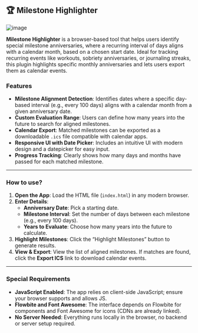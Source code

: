 ## 🏆 Milestone Highlighter
![image](https://github.com/user-attachments/assets/462d142e-8ff0-41aa-b590-6982c249edc3)

**Milestone Highlighter** is a browser-based tool that helps users identify special milestone anniversaries, where a recurring interval of days aligns with a calendar month, based on a chosen start date. Ideal for tracking recurring events like workouts, sobriety anniversaries, or journaling streaks, this plugin highlights specific monthly anniversaries and lets users export them as calendar events.

### Features

- **Milestone Alignment Detection**: Identifies dates where a specific day-based interval (e.g., every 100 days) aligns with a calendar month from a given anniversary date.
- **Custom Evaluation Range**: Users can define how many years into the future to search for aligned milestones.
- **Calendar Export**: Matched milestones can be exported as a downloadable `.ics` file compatible with calendar apps.
- **Responsive UI with Date Picker**: Includes an intuitive UI with modern design and a datepicker for easy input.
- **Progress Tracking**: Clearly shows how many days and months have passed for each matched milestone.

---

### How to use?

1. **Open the App**: Load the HTML file (`index.html`) in any modern browser.
2. **Enter Details**:
   - **Anniversary Date**: Pick a starting date.
   - **Milestone Interval**: Set the number of days between each milestone (e.g., every 100 days).
   - **Years to Evaluate**: Choose how many years into the future to calculate.
3. **Highlight Milestones**: Click the “Highlight Milestones” button to generate results.
4. **View & Export**: View the list of aligned milestones. If matches are found, click the **Export ICS** link to download calendar events.

---

### Special Requirements

- **JavaScript Enabled**: The app relies on client-side JavaScript; ensure your browser supports and allows JS.
- **Flowbite and Font Awesome**: The interface depends on Flowbite for components and Font Awesome for icons (CDNs are already linked).
- **No Server Needed**: Everything runs locally in the browser, no backend or server setup required.
